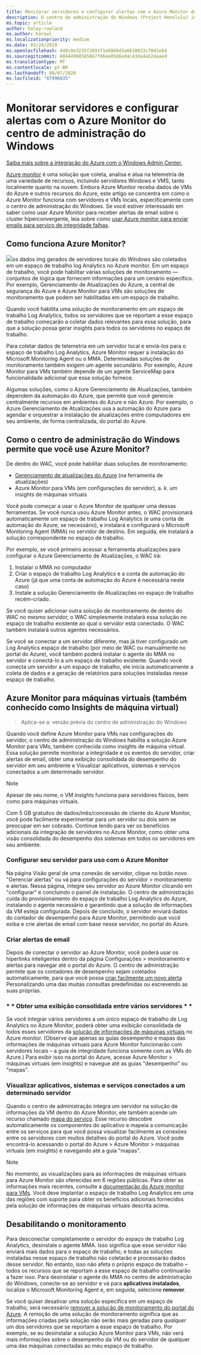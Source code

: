 ```yaml
---
title: Monitorar servidores e configurar alertas com o Azure Monitor do centro de administração do Windows
description: O centro de administração do Windows (Project Honolulu) integra-se com o Azure Monitor
ms.topic: article
author: haley-rowland
ms.author: harowl
ms.localizationpriority: medium
ms.date: 03/24/2019
ms.openlocfilehash: 440c0e3235f2891f1e6866d3a6638833c70d1eb4
ms.sourcegitcommit: 68444968565667f86ee0586ed4c43da4ab24aaed
ms.translationtype: MT
ms.contentlocale: pt-BR
ms.lasthandoff: 08/07/2020
ms.locfileid: "87996835"
---
```

# <a name="monitor-servers-and-configure-alerts-with-azure-monitor-from-windows-admin-center"></a>Monitorar servidores e configurar alertas com o Azure Monitor do centro de administração do Windows

[Saiba mais sobre a integração do Azure com o Windows Admin Center.](./index.md)

[Azure monitor](/azure/azure-monitor/overview) é uma solução que coleta, analisa e atua na telemetria de uma variedade de recursos, incluindo servidores Windows e VMS, tanto localmente quanto na nuvem. Embora Azure Monitor receba dados de VMs do Azure e outros recursos do Azure, este artigo se concentra em como o Azure Monitor funciona com servidores e VMs locais, especificamente com o centro de administração do Windows. Se você estiver interessado em saber como usar Azure Monitor para receber alertas de email sobre o cluster hiperconvergente, leia sobre como [usar Azure monitor para enviar emails para serviço de integridade falhas](../../../storage/storage-spaces/configure-azure-monitor.md).

## <a name="how-does-azure-monitor-work"></a>Como funciona Azure Monitor?
![](../media/azure-monitor-diagram.png)os dados img gerados de servidores locais do Windows são coletados em um espaço de trabalho log Analytics no Azure monitor. Em um espaço de trabalho, você pode habilitar várias soluções de monitoramento — conjuntos de lógica que fornecem informações para um cenário específico. Por exemplo, Gerenciamento de Atualizações do Azure, a central de segurança do Azure e Azure Monitor para VMs são soluções de monitoramento que podem ser habilitadas em um espaço de trabalho.

Quando você habilita uma solução de monitoramento em um espaço de trabalho Log Analytics, todos os servidores que se reportam a esse espaço de trabalho começarão a coletar dados relevantes para essa solução, para que a solução possa gerar insights para todos os servidores no espaço de trabalho.

Para coletar dados de telemetria em um servidor local e enviá-los para o espaço de trabalho Log Analytics, Azure Monitor requer a instalação do Microsoft Monitoring Agent ou o MMA. Determinadas soluções de monitoramento também exigem um agente secundário. Por exemplo, Azure Monitor para VMs também depende de um agente ServiceMap para funcionalidade adicional que essa solução fornece.

Algumas soluções, como o Azure Gerenciamento de Atualizações, também dependem da automação do Azure, que permite que você gerencie centralmente recursos em ambientes do Azure e não Azure. Por exemplo, o Azure Gerenciamento de Atualizações usa a automação do Azure para agendar e orquestrar a instalação de atualizações entre computadores em seu ambiente, de forma centralizada, do portal do Azure.


## <a name="how-does-windows-admin-center-enable-you-to-use-azure-monitor"></a>Como o centro de administração do Windows permite que você use Azure Monitor?

De dentro do WAC, você pode habilitar duas soluções de monitoramento:

- [Gerenciamento de atualizações do Azure](azure-update-management.md) (na ferramenta de atualizações)
- Azure Monitor para VMs (em configurações do servidor), a. k. um insights de máquinas virtuais

Você pode começar a usar o Azure Monitor de qualquer uma dessas ferramentas. Se você nunca usou Azure Monitor antes, o WAC provisionará automaticamente um espaço de trabalho Log Analytics (e uma conta de automação do Azure, se necessário), e instalará e configurará o Microsoft Monitoring Agent (MMA) no servidor de destino. Em seguida, ele instalará a solução correspondente no espaço de trabalho.

Por exemplo, se você primeiro acessar a ferramenta atualizações para configurar o Azure Gerenciamento de Atualizações, o WAC irá:

1. Instalar o MMA no computador
2. Criar o espaço de trabalho Log Analytics e a conta de automação do Azure (já que uma conta de automação do Azure é necessária neste caso)
3. Instale a solução Gerenciamento de Atualizações no espaço de trabalho recém-criado.

Se você quiser adicionar outra solução de monitoramento de dentro do WAC no mesmo servidor, o WAC simplesmente instalará essa solução no espaço de trabalho existente ao qual o servidor está conectado. O WAC também instalará outros agentes necessários.

Se você se conectar a um servidor diferente, mas já tiver configurado um Log Analytics espaço de trabalho (por meio de WAC ou manualmente no portal do Azure), você também poderá instalar o agente do MMA no servidor e conectá-lo a um espaço de trabalho existente. Quando você conecta um servidor a um espaço de trabalho, ele inicia automaticamente a coleta de dados e a geração de relatórios para soluções instaladas nesse espaço de trabalho.

## <a name="azure-monitor-for-virtual-machines-aka-virtual-machine-insights"></a>Azure Monitor para máquinas virtuais (também conhecido como Insights de máquina virtual)
>Aplica-se a: versão prévia do centro de administração do Windows

Quando você define Azure Monitor para VMs nas configurações do servidor, o centro de administração do Windows habilita a solução Azure Monitor para VMs, também conhecida como insights de máquina virtual. Essa solução permite monitorar a integridade e os eventos do servidor, criar alertas de email, obter uma exibição consolidada do desempenho do servidor em seu ambiente e Visualizar aplicativos, sistemas e serviços conectados a um determinado servidor.

> [!NOTE]
> Apesar de seu nome, o VM insights funciona para servidores físicos, bem como para máquinas virtuais.

Com 5 GB gratuitos de dados/mês/concessão de cliente do Azure Monitor, você pode facilmente experimentar para um servidor ou dois sem se preocupar em ser cobrado. Continue lendo para ver os benefícios adicionais da integração de servidores no Azure Monitor, como obter uma visão consolidada do desempenho dos sistemas em todos os servidores em seu ambiente.

### <a name="set-up-your-server-for-use-with-azure-monitor"></a>**Configurar seu servidor para uso com o Azure Monitor**

Na página Visão geral de uma conexão de servidor, clique no botão novo "Gerenciar alertas" ou vá para configurações do servidor > monitoramento e alertas. Nessa página, integre seu servidor ao Azure Monitor clicando em "configurar" e concluindo o painel de instalação. O centro de administração cuida do provisionamento do espaço de trabalho Log Analytics do Azure, instalando o agente necessário e garantindo que a solução de informações da VM esteja configurada. Depois de concluído, o servidor enviará dados do contador de desempenho para Azure Monitor, permitindo que você exiba e crie alertas de email com base nesse servidor, no portal do Azure.

### <a name="create-email-alerts"></a>**Criar alertas de email**

Depois de conectar o servidor ao Azure Monitor, você poderá usar os hiperlinks inteligentes dentro da página Configurações > monitoramento e alertas para navegar até o portal do Azure. O centro de administração permite que os contadores de desempenho sejam coletados automaticamente, para que você possa [criar facilmente um novo alerta](/azure/azure-monitor/platform/alerts-log) Personalizando uma das muitas consultas predefinidas ou escrevendo as suas próprias.

### <a name="get-a-consolidated-view-across-multiple-servers-"></a>* * Obter uma exibição consolidada entre vários servidores * *

Se você integrar vários servidores a um único espaço de trabalho de Log Analytics no Azure Monitor, poderá obter uma exibição consolidada de todos esses servidores da [solução de informações de máquinas virtuais](/azure/azure-monitor/insights/vminsights-overview) no Azure monitor.  (Observe que apenas as guias desempenho e mapas das informações de máquinas virtuais para Azure Monitor funcionarão com servidores locais – a guia de integridade funciona somente com as VMs do Azure.) Para exibir isso na portal do Azure, acesse Azure Monitor > máquinas virtuais (em insights) e navegue até as guias "desempenho" ou "mapas".

### <a name="visualize-apps-systems-and-services-connected-to-a-given-server"></a>**Visualizar aplicativos, sistemas e serviços conectados a um determinado servidor**

Quando o centro de administração integra um servidor na solução de informações da VM dentro do Azure Monitor, ele também acende um recurso chamado [mapa do serviço](/azure/azure-monitor/insights/service-map). Esse recurso descobre automaticamente os componentes do aplicativo e mapeia a comunicação entre os serviços para que você possa visualizar facilmente as conexões entre os servidores com muitos detalhes do portal do Azure. Você pode encontrá-lo acessando o portal do Azure > Azure Monitor > máquinas virtuais (em insights) e navegando até a guia "mapas".

> [!NOTE]
> No momento, as visualizações para as informações de máquinas virtuais para Azure Monitor são oferecidas em 6 regiões públicas.  Para obter as informações mais recentes, consulte a [documentação do Azure monitor para VMs](/azure/azure-monitor/insights/vminsights-onboard#log-analytics).  Você deve implantar o espaço de trabalho Log Analytics em uma das regiões com suporte para obter os benefícios adicionais fornecidos pela solução de informações de máquinas virtuais descrita acima.

## <a name="disabling-monitoring"></a>Desabilitando o monitoramento

Para desconectar completamente o servidor do espaço de trabalho Log Analytics, desinstale o agente MMA. Isso significa que esse servidor não enviará mais dados para o espaço de trabalho, e todas as soluções instaladas nesse espaço de trabalho não coletarão e processarão dados desse servidor. No entanto, isso não afeta o próprio espaço de trabalho – todos os recursos que se reportam a esse espaço de trabalho continuarão a fazer isso. Para desinstalar o agente do MMA no centro de administração do Windows, conecte-se ao servidor e vá para **aplicativos instalados**, localize o Microsoft Monitoring Agent e, em seguida, selecione **remover**.

Se você quiser desativar uma solução específica em um espaço de trabalho, será necessário [remover a solução de monitoramento do portal do Azure](/azure/azure-monitor/insights/solutions#remove-a-management-solution). A remoção de uma solução de monitoramento significa que as informações criadas pela solução não serão mais geradas para _qualquer_ um dos servidores que se reportam a esse espaço de trabalho. Por exemplo, se eu desinstalar a solução Azure Monitor para VMs, não verá mais informações sobre o desempenho da VM ou do servidor de qualquer uma das máquinas conectadas ao meu espaço de trabalho.